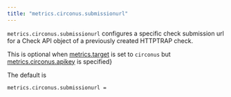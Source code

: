```yaml
---
title: "metrics.circonus.submissionurl"
---
```


`metrics.circonus.submissionurl` configures a specific check submission url
for a Check API object of a previously created HTTPTRAP check.

This is optional when [metrics.target](/ref/metrics.target/) is set to `circonus`
but [metrics.circonus.apikey](/ref/metrics.circonus.apikey/) is specified}


The default is

	metrics.circonus.submissionurl =
